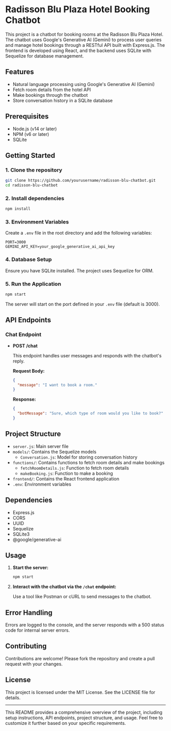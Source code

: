 # Radisson Blu Plaza Hotel Booking Chatbot

This project is a chatbot for booking rooms at the Radisson Blu Plaza Hotel. The chatbot uses Google's Generative AI (Gemini) to process user queries and manage hotel bookings through a RESTful API built with Express.js. The frontend is developed using React, and the backend uses SQLite with Sequelize for database management.

## Features

- Natural language processing using Google's Generative AI (Gemini)
- Fetch room details from the hotel API
- Make bookings through the chatbot
- Store conversation history in a SQLite database

## Prerequisites

- Node.js (v14 or later)
- NPM (v6 or later)
- SQLite

## Getting Started

### 1. Clone the repository

```bash
git clone https://github.com/yourusername/radisson-blu-chatbot.git
cd radisson-blu-chatbot
```

### 2. Install dependencies

```bash
npm install
```

### 3. Environment Variables

Create a `.env` file in the root directory and add the following variables:

```plaintext
PORT=3000
GEMINI_API_KEY=your_google_generative_ai_api_key
```

### 4. Database Setup

Ensure you have SQLite installed. The project uses Sequelize for ORM.

### 5. Run the Application

```bash
npm start
```

The server will start on the port defined in your `.env` file (default is 3000).

## API Endpoints

### Chat Endpoint

- **POST /chat**

  This endpoint handles user messages and responds with the chatbot's reply.

  **Request Body:**

  ```json
  {
    "message": "I want to book a room."
  }
  ```

  **Response:**

  ```json
  {
    "botMessage": "Sure, which type of room would you like to book?"
  }
  ```

## Project Structure

- `server.js`: Main server file
- `models/`: Contains the Sequelize models
  - `Conversation.js`: Model for storing conversation history
- `functions/`: Contains functions to fetch room details and make bookings
  - `fetchRoomDetails.js`: Function to fetch room details
  - `makeBooking.js`: Function to make a booking
- `frontend/`: Contains the React frontend application
- `.env`: Environment variables

## Dependencies

- Express.js
- CORS
- UUID
- Sequelize
- SQLite3
- @google/generative-ai

## Usage

1. **Start the server:**

   ```bash
   npm start
   ```

2. **Interact with the chatbot via the `/chat` endpoint:**

   Use a tool like Postman or cURL to send messages to the chatbot.

## Error Handling

Errors are logged to the console, and the server responds with a 500 status code for internal server errors.

## Contributing

Contributions are welcome! Please fork the repository and create a pull request with your changes.

## License

This project is licensed under the MIT License. See the LICENSE file for details.

---

This README provides a comprehensive overview of the project, including setup instructions, API endpoints, project structure, and usage. Feel free to customize it further based on your specific requirements.
